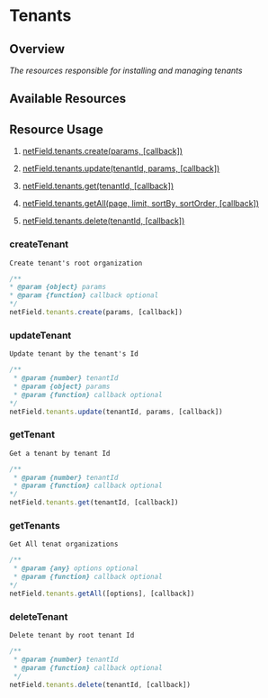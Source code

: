 # Tenants

## Overview
*The resources responsible for installing and managing tenants*

## Available Resources

## Resource Usage
1. [netField.tenants.create(params, [callback])](#createTenant)

2. [netField.tenants.update(tenantId, params, [callback])](#updateTenant)

3. [netField.tenants.get(tenantId, [callback])](#getTenant)

4. [netField.tenants.getAll(page, limit, sortBy, sortOrder, [callback])](#getTenants)

5. [netField.tenants.delete(tenantId, [callback])](#deleteTenant)

### createTenant

    Create tenant's root organization

 ```javascript
/**
 * @param {object} params
 * @param {function} callback optional
*/
netField.tenants.create(params, [callback])
```

### updateTenant

    Update tenant by the tenant's Id

```javascript
/**
 * @param {number} tenantId
 * @param {object} params
 * @param {function} callback optional
*/
netField.tenants.update(tenantId, params, [callback])
```

### getTenant

    Get a tenant by tenant Id

```javascript
/**
 * @param {number} tenantId
 * @param {function} callback optional
*/
netField.tenants.get(tenantId, [callback])
```

### getTenants

    Get All tenat organizations

```javascript
/**
 * @param {any} options optional
 * @param {function} callback optional
*/
netField.tenants.getAll([options], [callback])
```

### deleteTenant

    Delete tenant by root tenant Id

```javascript
/**
 * @param {number} tenantId
 * @param {function} callback optional
 */
netField.tenants.delete(tenantId, [callback])
```
